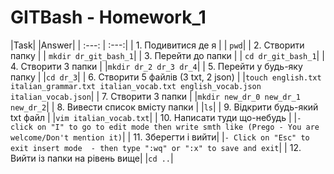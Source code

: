 # GITBash - Homework_1
   |Task|     |Answer|
| :---:    |     :---:|
| 1. Подивитися де я |    | `pwd`|
| 2. Створити папку  |     | `mkdir dr_git_bash_1`|
| 3. Перейти до папки |    | `cd dr_git_bash_1`|
| 4. Створити 3 папки |    |`mkdir dr_2 dr_3 dr_4`|
| 5. Перейти у будь-яку папку |    |`cd dr_3`|
| 6. Створити 5 файлів (3 txt, 2 json) |    |`touch english.txt italian_grammar.txt italian_vocab.txt english_vocab.json italian_vocab.json`|
| 7. Створити 3 папки |    |`mkdir new_dr_0 new_dr_1 new_dr_2`|
| 8. Вивести список вмісту папки |    |`ls`|
| 9. Відкрити будь-який txt файл |    |`vim italian_vocab.txt`|
| 10. Написати туди що-небудь |    |`- click on "I" to go to edit mode then write smth like (Prego - You are welcome/Don't mention it)`|
| 11. Зберегти і вийти|    |`- Сlick on "Esc" to exit insert mode 
                             - then type ":wq" or ":x" to save and exit`|
| 12. Вийти із папки на рівень вище|    |`cd ..`|
